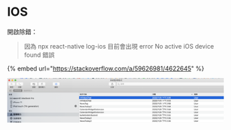 # IOS

開啟除錯：

> 因為 npx react-native log-ios 目前會出現 error No active iOS device found 錯誤

{% embed url="https://stackoverflow.com/a/59626981/4622645" %}

![](../.gitbook/assets/jie-tu-20201109-xia-wu-3.11.59%20%281%29.png)

